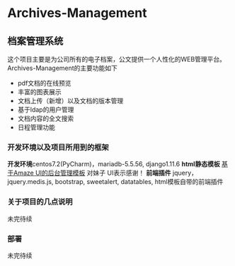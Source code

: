 # Archives-Management
## 档案管理系统
这个项目主要是为公司所有的电子档案，公文提供一个人性化的WEB管理平台。Archives-Management的主要功能如下
- pdf文档的在线预览
- 丰富的图表展示
- 文档上传（新增）以及文档的版本管理
- 基于ldap的用户管理
- 文档内容的全文搜索
- 日程管理功能
### 开发环境以及项目所用到的框架
**开发环境**centos7.2(PyCharm)，mariadb-5.5.56, django1.11.6
**html静态模板** [基于Amaze UI的后台管理模板](http://tpl.amazeui.org/content.html?21) 对妹子 UI表示感谢！
**前端插件** jquery，jquery.medis.js, bootstrap, sweetalert, datatables, html模板自带的前端插件

### 关于项目的几点说明
未完待续

### 部署
未完待续

